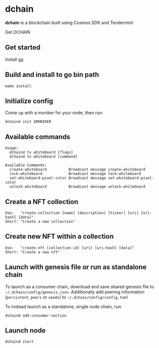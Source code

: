 # dchain
**dchain** is a blockchain built using Cosmos SDK and Tendermint

Get DCHAIN

## Get started

Install [go](https://go.dev/dl/)

## Build and install to go bin path

```
make install
```

## Initialize config

Come up with a moniker for your node, then run:

```
dchaind init $MONIKER
```

## Available commands

```
Usage:
  dchaind tx whiteboard [flags]
  dchaind tx whiteboard [command]

Available Commands:
  create-whiteboard          Broadcast message create-whiteboard
  lock-whiteboard            Broadcast message lock-whiteboard
  set-whiteboard-pixel-color Broadcast message set-whiteboard-pixel-color
  unlock-whiteboard          Broadcast message unlock-whiteboard

```


## Create a NFT collection

```
Use:   "create-collection [name] [description] [ticker] [uri] [uri-hash] [data]"
Short: "Create a new collection"
```

## Create new NFT within a collection

```
Use:   "create-nft [collection-id] [uri] [uri-hash] [data]"
Short: "Create a new nft"
``` 
 
## Launch with genesis file or run as standalone chain

To launch as a consumer chain, download and save shared genesis file to `~/.dchain/config/genesis.json`. Additionally add peering information (`persistent_peers` or `seeds`) to `~/.dchain/config/config.toml`

To instead launch as a standalone, single node chain, run:

```
dchaind add-consumer-section
```

## Launch node

```
dchaind start
```
